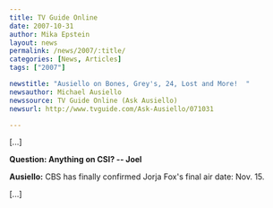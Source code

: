 ```yaml
---
title: TV Guide Online 
date: 2007-10-31
author: Mika Epstein
layout: news
permalink: /news/2007/:title/
categories: [News, Articles]
tags: ["2007"]

newstitle: "Ausiello on Bones, Grey's, 24, Lost and More!  "
newsauthor: Michael Ausiello  
newssource: TV Guide Online (Ask Ausiello)  
newsurl: http://www.tvguide.com/Ask-Ausiello/071031 

---
```

[...]

**Question: Anything on CSI? -- Joel**

**Ausiello:** CBS has finally confirmed Jorja Fox's final air
date: Nov. 15. 

[...]  
